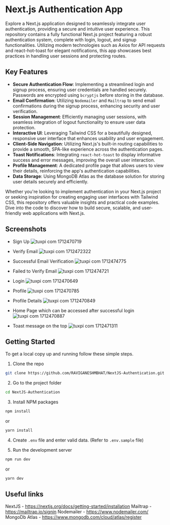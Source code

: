 # Next.js Authentication App

Explore a Next.js application designed to seamlessly integrate user authentication, providing a secure and intuitive user experience. This repository contains a fully functional Next.js project featuring a robust authentication system, complete with login, logout, and signup functionalities. Utilizing modern technologies such as Axios for API requests and react-hot-toast for elegant notifications, this app showcases best practices in handling user sessions and protecting routes.

## Key Features

- **Secure Authentication Flow**: Implementing a streamlined login and signup process, ensuring user credentials are handled securely. Passwords are encrypted using `bcryptjs` before storing in the database.
- **Email Confirmation**: Utilizing `Nodemailer` and `Mailtrap` to send email confirmations during the signup process, enhancing security and user verification.
- **Session Management**: Efficiently managing user sessions, with seamless integration of logout functionality to ensure user data protection.
- **Interactive UI**: Leveraging Tailwind CSS for a beautifully designed, responsive user interface that enhances usability and user engagement.
- **Client-Side Navigation**: Utilizing Next.js's built-in routing capabilities to provide a smooth, SPA-like experience across the authentication pages.
- **Toast Notifications**: Integrating `react-hot-toast` to display informative success and error messages, improving the overall user interaction.
- **Profile Management**: A dedicated profile page that allows users to view their details, reinforcing the app's authentication capabilities.
- **Data Storage**: Using MongoDB Atlas as the database solution for storing user details securely and efficiently.

Whether you're looking to implement authentication in your Next.js project or seeking inspiration for creating engaging user interfaces with Tailwind CSS, this repository offers valuable insights and practical code examples. Dive into the code to discover how to build secure, scalable, and user-friendly web applications with Next.js.

## Screenshots
- Sign Up
  ![tuxpi com 1712470719](https://github.com/RAVIGANESHMBHAT/NextJS-Authentication/assets/41186067/75e42e47-e09f-4178-9830-6f51dd757839)

- Verify Email
  ![tuxpi com 1712472322](https://github.com/RAVIGANESHMBHAT/NextJS-Authentication/assets/41186067/4d8c5b0b-d904-4d69-ad78-77dc39db1b48)

- Successful Email Verification
![tuxpi com 1712474775](https://github.com/RAVIGANESHMBHAT/NextJS-Authentication/assets/41186067/230897ea-56a3-4564-a642-0fde4d355fe8)

- Failed to Verify Email
 ![tuxpi com 1712474721](https://github.com/RAVIGANESHMBHAT/NextJS-Authentication/assets/41186067/77edc349-b923-4f88-988f-f6ad51190296)

- Login
  ![tuxpi com 1712470649](https://github.com/RAVIGANESHMBHAT/NextJS-Authentication/assets/41186067/8de32408-99f8-4a2c-8847-50fef069897e)

- Profile
  ![tuxpi com 1712470785](https://github.com/RAVIGANESHMBHAT/NextJS-Authentication/assets/41186067/e1475e48-f55f-44e4-b141-8a745ae43845)

- Profile Details
  ![tuxpi com 1712470849](https://github.com/RAVIGANESHMBHAT/NextJS-Authentication/assets/41186067/0b0cb8e3-e77e-41e9-81bf-71c51ceca81f)

- Home Page which can be accessed after successful login
  ![tuxpi com 1712470887](https://github.com/RAVIGANESHMBHAT/NextJS-Authentication/assets/41186067/4d61665f-b48b-4a9e-9009-90a8d449923d)

- Toast message on the top
![tuxpi com 1712471311](https://github.com/RAVIGANESHMBHAT/NextJS-Authentication/assets/41186067/dd70a8ef-e7ef-405b-89ba-4107d0b9e7a7)

## Getting Started

To get a local copy up and running follow these simple steps.
1. Clone the repo
```bash
git clone https://github.com/RAVIGANESHMBHAT/NextJS-Authentication.git
```

2. Go to the project folder
```bash
cd NextJS-Authentication
```

3. Install NPM packages
```bash
npm install
```
or
```bash
yarn install
```

4. Create `.env` file and enter valid data. (Refer to `.env.sample` file)

5. Run the development server
```bash
npm run dev
```
or
```bash
yarn dev
```

## Useful links
NextJS - https://nextjs.org/docs/getting-started/installation
Mailtrap - https://mailtrap.io/signin
Nodemailer - https://www.nodemailer.com/
MongoDb Atlas - https://www.mongodb.com/cloud/atlas/register
